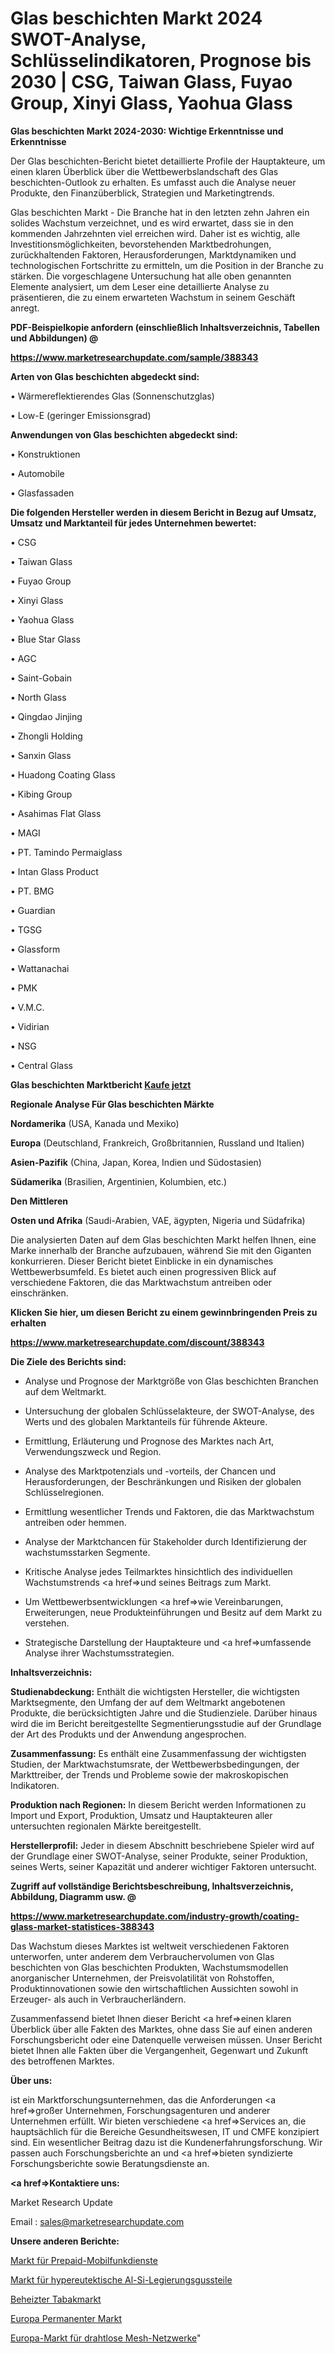 # Glas beschichten Markt 2024 SWOT-Analyse, Schlüsselindikatoren, Prognose bis 2030 | CSG, Taiwan Glass, Fuyao Group, Xinyi Glass, Yaohua Glass

<strong>Glas beschichten Markt 2024-2030: Wichtige Erkenntnisse und Erkenntnisse</strong>

Der Glas beschichten-Bericht bietet detaillierte Profile der Hauptakteure, um einen klaren Überblick über die Wettbewerbslandschaft des Glas beschichten-Outlook zu erhalten. Es umfasst auch die Analyse neuer Produkte, den Finanzüberblick, Strategien und Marketingtrends.

Glas beschichten Markt - Die Branche hat in den letzten zehn Jahren ein solides Wachstum verzeichnet, und es wird erwartet, dass sie in den kommenden Jahrzehnten viel erreichen wird. Daher ist es wichtig, alle Investitionsmöglichkeiten, bevorstehenden Marktbedrohungen, zurückhaltenden Faktoren, Herausforderungen, Marktdynamiken und technologischen Fortschritte zu ermitteln, um die Position in der Branche zu stärken. Die vorgeschlagene Untersuchung hat alle oben genannten Elemente analysiert, um dem Leser eine detaillierte Analyse zu präsentieren, die zu einem erwarteten Wachstum in seinem Geschäft anregt.



<strong><b>PDF-Beispielkopie anfordern (einschließlich Inhaltsverzeichnis, Tabellen und Abbildungen) @ </b></strong>

<strong><a href=https://www.marketresearchupdate.com/sample/388343>

<strong>https://www.marketresearchupdate.com/sample/388343</u></a></strong></strong>



<strong>Arten von Glas beschichten abgedeckt sind:</strong>

• Wärmereflektierendes Glas (Sonnenschutzglas)

• Low-E (geringer Emissionsgrad)



<strong>Anwendungen von Glas beschichten abgedeckt sind:</strong>

• Konstruktionen

• Automobile

• Glasfassaden



<strong>Die folgenden Hersteller werden in diesem Bericht in Bezug auf Umsatz, Umsatz und Marktanteil für jedes Unternehmen bewertet:</strong>

• CSG

• Taiwan Glass

• Fuyao Group

• Xinyi Glass

• Yaohua Glass

• Blue Star Glass

• AGC

• Saint-Gobain

• North Glass

• Qingdao Jinjing

• Zhongli Holding

• Sanxin Glass

• Huadong Coating Glass

• Kibing Group

• Asahimas Flat Glass

• MAGI

• PT. Tamindo Permaiglass

• Intan Glass Product

• PT. BMG

• Guardian

• TGSG

• Glassform

• Wattanachai

• PMK

• V.M.C.

• Vidirian

• NSG

• Central Glass



<strong>Glas beschichten Marktbericht <a href=https://www.marketresearchupdate.com/buynow/388343>Kaufe jetzt</a></strong>



<strong>Regionale Analyse Für Glas beschichten Märkte</strong>



<strong>Nordamerika</strong> (USA, Kanada und Mexiko)



<strong>Europa</strong> (Deutschland, Frankreich, Großbritannien, Russland und Italien)



<strong>Asien-Pazifik</strong> (China, Japan, Korea, Indien und Südostasien)



<strong>Südamerika</strong> (Brasilien, Argentinien, Kolumbien, etc.)



<strong>Den Mittleren</strong> 

<strong>Osten und Afrika</strong> (Saudi-Arabien, VAE, ägypten, Nigeria und Südafrika)

Die analysierten Daten auf dem Glas beschichten Markt helfen Ihnen, eine Marke innerhalb der Branche aufzubauen, während Sie mit den Giganten konkurrieren. Dieser Bericht bietet Einblicke in ein dynamisches Wettbewerbsumfeld. Es bietet auch einen progressiven Blick auf verschiedene Faktoren, die das Marktwachstum antreiben oder einschränken.



<strong>Klicken Sie hier, um diesen Bericht zu einem gewinnbringenden Preis zu erhalten
</strong>

<strong><a href=https://www.marketresearchupdate.com/discount/388343>https://www.marketresearchupdate.com/discount/388343</b></u></strong></a>



<strong>Die Ziele des Berichts sind:</strong>

- Analyse und Prognose der Marktgröße von Glas beschichten Branchen auf dem Weltmarkt.

- Untersuchung der globalen Schlüsselakteure, der SWOT-Analyse, des Werts und des globalen Marktanteils für führende Akteure.

- Ermittlung, Erläuterung und Prognose des Marktes nach Art, Verwendungszweck und Region.

- Analyse des Marktpotenzials und -vorteils, der Chancen und Herausforderungen, der Beschränkungen und Risiken der globalen Schlüsselregionen.

- Ermittlung wesentlicher Trends und Faktoren, die das Marktwachstum antreiben oder hemmen.

- Analyse der Marktchancen für Stakeholder durch Identifizierung der wachstumsstarken Segmente.

- Kritische Analyse jedes Teilmarktes hinsichtlich des individuellen Wachstumstrends <a href=>und</a> seines Beitrags zum Markt.

- Um Wettbewerbsentwicklungen <a href=>wie</a> Vereinbarungen, Erweiterungen, neue Produkteinführungen und Besitz auf dem Markt zu verstehen.

- Strategische Darstellung der Hauptakteure und <a href=>umfas</a>sende Analyse ihrer Wachstumsstrategien.



<strong>Inhaltsverzeichnis:</strong>



<strong>Studienabdeckung:</strong> Enthält die wichtigsten Hersteller, die wichtigsten Marktsegmente, den Umfang der auf dem Weltmarkt angebotenen Produkte, die berücksichtigten Jahre und die Studienziele. Darüber hinaus wird die im Bericht bereitgestellte Segmentierungsstudie auf der Grundlage der Art des Produkts und der Anwendung angesprochen.



<strong>Zusammenfassung:</strong> Es enthält eine Zusammenfassung der wichtigsten Studien, der Marktwachstumsrate, der Wettbewerbsbedingungen, der Markttreiber, der Trends und Probleme sowie der makroskopischen Indikatoren.



<strong>Produktion nach Regionen:</strong> In diesem Bericht werden Informationen zu Import und Export, Produktion, Umsatz und Hauptakteuren aller untersuchten regionalen Märkte bereitgestellt.



<strong>Herstellerprofil:</strong> Jeder in diesem Abschnitt beschriebene Spieler wird auf der Grundlage einer SWOT-Analyse, seiner Produkte, seiner Produktion, seines Werts, seiner Kapazität und anderer wichtiger Faktoren untersucht.



<strong><b>Zugriff auf vollständige Berichtsbeschreibung, Inhaltsverzeichnis, Abbildung, Diagramm usw. @ </b></strong>

<strong><a href=https://www.marketresearchupdate.com/industry-growth/coating-glass-market-statistices-388343>https://www.marketresearchupdate.com/industry-growth/coating-glass-market-statistices-388343</a></strong>

Das Wachstum dieses Marktes ist weltweit verschiedenen Faktoren unterworfen, unter anderem dem Verbrauchervolumen von Glas beschichten von Glas beschichten Produkten, Wachstumsmodellen anorganischer Unternehmen, der Preisvolatilität von Rohstoffen, Produktinnovationen sowie den wirtschaftlichen Aussichten sowohl in Erzeuger- als auch in Verbraucherländern.

Zusammenfassend bietet Ihnen dieser Bericht <a href=>einen</a> klaren Überblick über alle Fakten des Marktes, ohne dass Sie auf einen anderen Forschungsbericht oder eine Datenquelle verweisen müssen. Unser Bericht bietet Ihnen alle Fakten über die Vergangenheit, Gegenwart und Zukunft des betroffenen Marktes.



<strong>Über uns:</strong>

 ist ein Marktforschungsunternehmen, das die Anforderungen <a href=>großer</a> Unternehmen, Forschungsagenturen und anderer Unternehmen erfüllt. Wir bieten verschiedene <a href=>Services</a> an, die hauptsächlich für die Bereiche Gesundheitswesen, IT und CMFE konzipiert sind. Ein wesentlicher Beitrag dazu ist die Kundenerfahrungsforschung. Wir passen auch Forschungsberichte an und <a href=>bieten</a> syndizierte Forschungsberichte sowie Beratungsdienste an.



<strong><a href=>Kontaktiere uns:</a></strong>

Market Research Update

Email : sales@marketresearchupdate.com



<strong>Unsere anderen Berichte:</strong>

<a href=https://www.linkedin.com/pulse/prepaid-wireless-service-market-size-analysis>Markt für Prepaid-Mobilfunkdienste</a>

<a href=https://www.linkedin.com/pulse/hypereutectic-al-si-alloy-casting-market-analysis>Markt für hypereutektische Al-Si-Legierungsgussteile</a>

<a href=https://www.linkedin.com/pulse/heated-tobacco-market-research-report-reveals>Beheizter Tabakmarkt</a>

<a href=https://www.linkedin.com/pulse/europe-permanent-market-future-demand-analysis-outlook>Europa Permanenter Markt</a>

<a href=https://www.linkedin.com/pulse/europe-wireless-mesh-network-market-size-scope-qsgif/>Europa-Markt für drahtlose Mesh-Netzwerke</a>"
